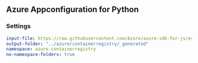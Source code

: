 ## Azure Appconfiguration for Python

### Settings
``` yaml
input-file: https://raw.githubusercontent.com/Azure/azure-sdk-for-js/e40f55d5fa64d177c0267b52129c77aa353f95d8/sdk/containerregistry/container-registry/swagger/containerregistry.json
output-folder: "../azure/containerregistry/_generated"
namespace: azure.containerregistry
no-namespace-folders: true
```

<!-- ```
input-file: https://raw.githubusercontent.com/Azure/azure-sdk-for-js/1138db4e60f389332df553686145356cce0b79ed/sdk/containerregistry/container-registry/swagger/containerregistry.json
output-folder: "../azure/containerregistry/_generated"
python: true
python-mode: create
license-header: MICROSOFT_MIT_NO_VERSION
package-name: azure-containerregistry
clear-output-folder: true
enable-xml: true
vanilla: true
``` -->
